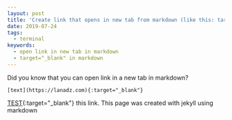 ```yaml
---
layout: post
title: 'Create link that opens in new tab from markdown (like this: target="_blank") '
date: 2019-07-24
tags:
  - terminal
keywords:
  - open link in new tab in markdown
  - target="_blank" in markdown
---
```


Did you know that you can open link in a new tab in markdown?

```
[text](https://lanadz.com){:target="_blank"}
```

[TEST](https://lanadz.com){:target="\_blank"} this link. This page was created with jekyll using markdown
